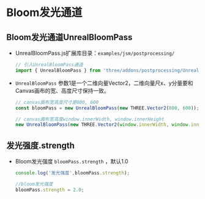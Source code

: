 # Bloom发光通道

## Bloom发光通道UnrealBloomPass

+ UnrealBloomPass.js扩展库目录：`examples/jsm/postprocessing/`

  ```js
  // 引入UnrealBloomPass通道
  import { UnrealBloomPass } from 'three/addons/postprocessing/UnrealBloomPass.js';
  ```

+ `UnrealBloomPass` 参数1是一个二维向量Vector2，二维向量尺x、y分量要和Canvas画布的宽、高度尺寸保持一致。

  ```js
  // canvas画布宽高度尺寸是800, 600
  const bloomPass = new UnrealBloomPass(new THREE.Vector2(800, 600));
  ```

  ```js
  // canvas画布宽高度window.innerWidth, window.innerHeight
  new UnrealBloomPass(new THREE.Vector2(window.innerWidth, window.innerHeight));
  ```

## 发光强度.strength

+ Bloom发光强度 `bloomPass.strength` ，默认1.0

  ```js
  console.log('发光强度',bloomPass.strength);
  ```

  ```js
  //bloom发光强度
  bloomPass.strength = 2.0;
  ```
